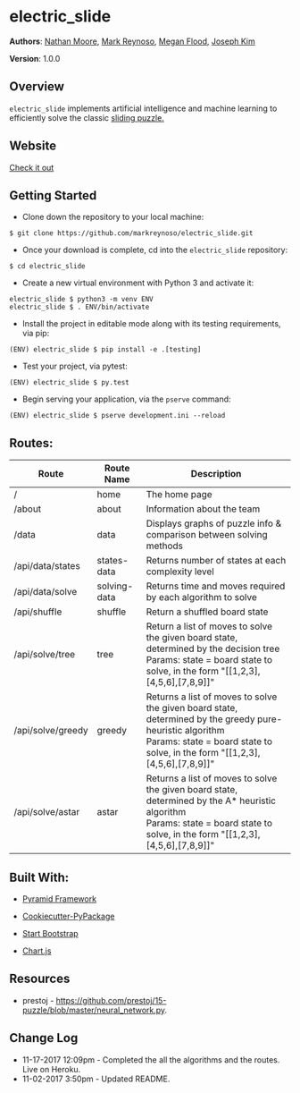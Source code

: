# electric_slide

**Authors**: [Nathan Moore](https://github.com/nathancmoore), [Mark Reynoso](https://github.com/markreynoso), [Megan Flood](https://github.com/musflood), [Joseph Kim](https://github.com/jjskim)

**Version**: 1.0.0

## Overview
```electric_slide``` implements artificial intelligence and machine learning to efficiently solve the classic [sliding puzzle.](https://en.wikipedia.org/wiki/Sliding_puzzle)

## Website
[Check it out](http://electric-slide.herokuapp.com)

## Getting Started
- Clone down the repository to your local machine:
```
$ git clone https://github.com/markreynoso/electric_slide.git
```
- Once your download is complete, cd into the ```electric_slide``` repository:
```
$ cd electric_slide
```
- Create a new virtual environment with Python 3 and activate it:
```
electric_slide $ python3 -m venv ENV
electric_slide $ . ENV/bin/activate
```
- Install the project in editable mode along with its testing requirements, via pip:
```
(ENV) electric_slide $ pip install -e .[testing]
```
- Test your project, via pytest:
```
(ENV) electric_slide $ py.test
```
- Begin serving your application, via the ```pserve``` command:
```
(ENV) electric_slide $ pserve development.ini --reload
```

## Routes:

| Route | Route Name | Description |
| --- | --- | --- |
| /  | home | The home page |
| /about | about | Information about the team |
| /data | data | Displays graphs of puzzle info & comparison between solving methods |
| /api/data/states | states-data | Returns number of states at each complexity level |
| /api/data/solve | solving-data | Returns time and moves required by each algorithm to solve |
| /api/shuffle | shuffle | Return a shuffled board state |
| /api/solve/tree | tree | Return a list of moves to solve the given board state, determined by the decision tree<br>Params: state = board state to solve, in the form "[[1,2,3],[4,5,6],[7,8,9]]" |
| /api/solve/greedy | greedy | Returns a list of moves to solve the given board state, determined by the greedy pure-heuristic algorithm<br>Params: state = board state to solve, in the form "[[1,2,3],[4,5,6],[7,8,9]]" |
| /api/solve/astar | astar | Returns a list of moves to solve the given board state, determined by the A* heuristic algorithm<br>Params: state = board state to solve, in the form "[[1,2,3],[4,5,6],[7,8,9]]" |

## Built With:

- [Pyramid Framework](https://trypyramid.com)

- [Cookiecutter-PyPackage](https://github.com/audreyr/cookiecutter)

- [Start Bootstrap](https://startbootstrap.com/template-overviews/bare/)

- [Chart.js](http://www.chartjs.org/)

## Resources
- prestoj - https://github.com/prestoj/15-puzzle/blob/master/neural_network.py.

## Change Log
- 11-17-2017 12:09pm - Completed the all the algorithms and the routes. Live on Heroku.
- 11-02-2017 3:50pm - Updated README.

